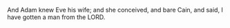 And Adam knew Eve his wife; and she conceived, and bare Cain, and said, I have gotten a man from the LORD.
